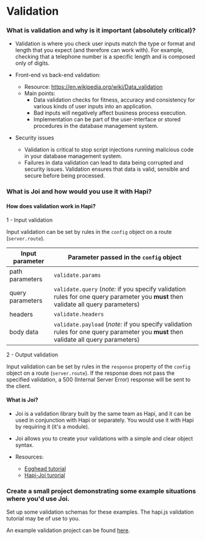 # Validation

### What is validation and why is it important (absolutely critical)?

- Validation is where you check user inputs match the type or format and length that you expect (and therefore can work with). For example, checking that a telephone number is a specific length and is composed only of digits.

- Front-end vs back-end validation:
  - Resource: https://en.wikipedia.org/wiki/Data_validation
  - Main points:
    * Data validation checks for fitness, accuracy and consistency for various kinds of user inputs into an application.
    * Bad inputs will negatively affect business process execution.
    * Implementation can be part of the user-interface or stored procedures in the database management system.

- Security issues
  - Validation is critical to stop script injections running malicious code in your database management system.
  - Failures in data validation can lead to data being corrupted and security issues. Validation ensures that data is valid, sensible and secure before being processed.

### What is Joi and how would you use it with Hapi?

#### How does validation work in Hapi?

1 - Input validation

Input validation can be set by rules in the `config` object on a route (`server.route`).

|Input parameter    | Parameter passed in the `config` object |
|-------------------|-----------------------------------------|
|path parameters    |`validate.params`                        |
|query parameters   |`validate.query` (*note:* if you specify validation rules for one query parameter you **must** then validate all query parameters)                       |
|headers    |`validate.headers`                        |
|body data    |`validate.payload` (*note:* if you specify validation rules for one query parameter you **must** then validate all query parameters)                      |

2 - Output validation

Input validation can be set by rules in the `response` property of the `config` object on a route (`server.route`). If the response does not pass the specified validation, a 500 (Internal Server Error) response will be sent to the client.

#### What is Joi?

- Joi is a validation library built by the same team as Hapi, and it can be used in conjunction with Hapi or separately. You would use it with Hapi by requiring it (it's a module).

- Joi allows you to create your validations with a simple and clear object syntax.

- Resources:
  * [Egghead tutorial](https://egghead.io/lessons/node-js-hapi-js-request-validation-with-joi)
  * [Hapi-Joi turorial](https://github.com/hapijs/joi)


### Create a small project demonstrating some example situations where you'd use Joi.

Set up some validation schemas for these examples. The hapi.js validation tutorial may be of use to you.

An example validation project can be found [here](https://github.com/FAC9/validation-project/).
